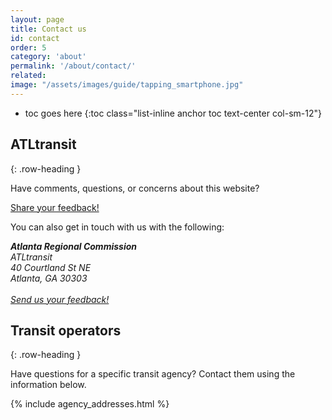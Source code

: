 ```yaml
---
layout: page
title: Contact us
id: contact
order: 5
category: 'about'
permalink: '/about/contact/'
related: 
image: "/assets/images/guide/tapping_smartphone.jpg"
---
```


* toc goes here
{:toc class="list-inline anchor toc text-center col-sm-12"}

## ATLtransit
{: .row-heading }



Have comments, questions, or concerns about this website? 

<a class="btn btn-lg btn-primary center-block" href="/about/feedback">Share your feedback!</a>

You can also get in touch with us with the following:

<address>
	<strong>Atlanta Regional Commission</strong><br>
	ATLtransit<br>
	40 Courtland St NE<br>
	Atlanta, GA 30303<br><br>
	<abbr title="Email"><i class="fa fa-envelope-o"></i></abbr> 
	<a href="/about/feedback">Send us your feedback!</a><br>
</address>



## Transit operators
{: .row-heading }

Have questions for a specific transit agency? Contact them using the information below.

{% include agency_addresses.html %}
